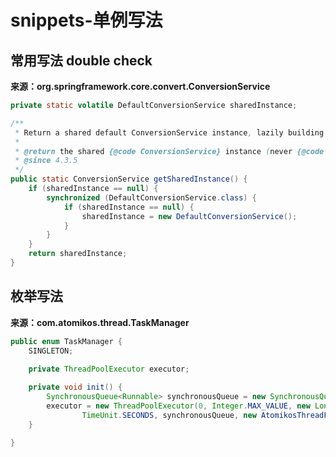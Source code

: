 # snippets-单例写法

## 常用写法 double check

**来源：org.springframework.core.convert.ConversionService**

```java
private static volatile DefaultConversionService sharedInstance;

/**
 * Return a shared default ConversionService instance, lazily building it once needed.
 * 
 * @return the shared {@code ConversionService} instance (never {@code null})
 * @since 4.3.5
 */
public static ConversionService getSharedInstance() {
	if (sharedInstance == null) {
		synchronized (DefaultConversionService.class) {
			if (sharedInstance == null) {
				sharedInstance = new DefaultConversionService();
			}
		}
	}
	return sharedInstance;
}


```



## 枚举写法

**来源：com.atomikos.thread.TaskManager**

```java
public enum TaskManager {
	SINGLETON;
	
	private ThreadPoolExecutor executor;

	private void init() {
		SynchronousQueue<Runnable> synchronousQueue = new SynchronousQueue<Runnable>();
		executor = new ThreadPoolExecutor(0, Integer.MAX_VALUE, new Long(60L),
				TimeUnit.SECONDS, synchronousQueue, new AtomikosThreadFactory());
	}
    
}

```

























































